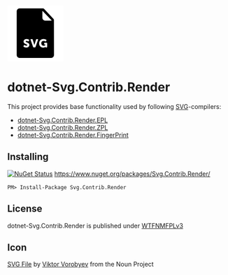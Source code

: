 ![Icon](assets/icon.png)

# dotnet-Svg.Contrib.Render

This project provides base functionality used by following [SVG](https://en.wikipedia.org/wiki/Scalable_Vector_Graphics)-compilers:

- [dotnet-Svg.Contrib.Render.EPL](../Svg.Contrib.Render.EPL)
- [dotnet-Svg.Contrib.Render.ZPL](../Svg.Contrib.Render.ZPL)
- [dotnet-Svg.Contrib.Render.FingerPrint](../Svg.Contrib.Render.FingerPrint)

## Installing

[![NuGet Status](http://img.shields.io/nuget/v/Svg.Contrib.Render.svg?style=flat-square)](https://www.nuget.org/packages/Svg.Contrib.Render/) https://www.nuget.org/packages/Svg.Contrib.Render/

    PM> Install-Package Svg.Contrib.Render

## License

dotnet-Svg.Contrib.Render is published under [WTFNMFPLv3](https://github.com/dittodhole/WTFNMFPLv3)

## Icon

[SVG File](https://thenounproject.com/term/svg-file/321865/) by [Viktor Vorobyev](https://thenounproject.com/vityavorobyev) from the Noun Project
